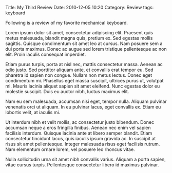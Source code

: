 Title: My Third Review
Date: 2010-12-05 10:20
Category: Review
tags: keyboard

Following is a review of my favorite mechanical keyboard.

Lorem ipsum dolor sit amet, consectetur adipiscing elit. Praesent quis metus malesuada, blandit magna quis, pretium ex. Sed egestas mollis sagittis. Quisque condimentum sit amet leo at cursus. Nam posuere sem a dui porta maximus. Donec ac augue sed lorem tristique pellentesque ac non elit. Proin iaculis consequat imperdiet. 

Etiam purus turpis, porta at nisl nec, mattis consectetur massa. Aenean ac odio justo. Sed porttitor aliquam ante, et convallis erat tempor eu. Sed pharetra id sapien non congue. Nullam non metus lectus. Donec eget condimentum mi. Phasellus eget massa suscipit, ultrices purus ut, volutpat mi. Mauris lacinia aliquet sapien sit amet eleifend. Nunc egestas dolor eu molestie suscipit. Duis eu auctor nibh, luctus maximus elit.

Nam eu sem malesuada, accumsan nisi eget, tempor nulla. Aliquam pulvinar venenatis orci ut aliquam. In eu pulvinar lacus, eget convallis ex. Etiam eu lobortis velit, at iaculis mi.

Ut interdum nibh et velit mollis, ac consectetur justo bibendum. Donec accumsan neque a eros fringilla finibus. Aenean nec enim vel sapien facilisis interdum. Quisque lacinia ante at libero semper blandit. Etiam consectetur tincidunt lacus, quis iaculis ipsum gravida ac. In suscipit at risus sit amet pellentesque. Integer malesuada risus eget facilisis rutrum. Nam elementum ornare lorem, vel posuere leo rhoncus vitae.

Nulla sollicitudin urna sit amet nibh convallis varius. Aliquam a porta sapien, vitae cursus turpis. Pellentesque consectetur libero id maximus pulvinar.
